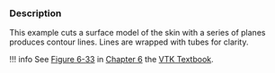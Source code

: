 ### Description

This example cuts a surface model of the skin with a series of planes produces contour lines. Lines are wrapped with tubes for clarity. 

!!! info
    See [Figure 6-33](/VTKBook/06Chapter6/#Figure%206-33) in [Chapter 6](/VTKBook/06Chapter6) the [VTK Textbook](/VTKBook/01Chapter1).
